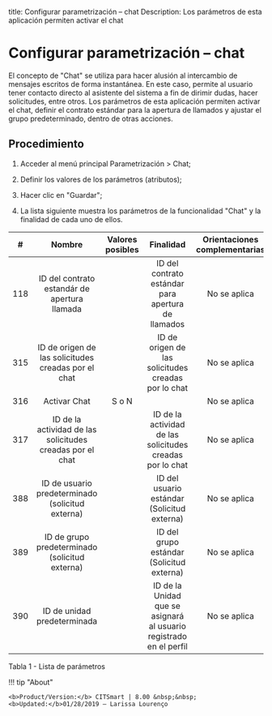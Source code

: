 title:  Configurar parametrización – chat 
Description: Los parámetros de esta aplicación permiten activar el chat 
# Configurar parametrización – chat

El concepto de "Chat" se utiliza para hacer alusión al intercambio de mensajes escritos de forma instantánea. En este caso, permite al usuario tener contacto directo al asistente del sistema a fin de dirimir dudas, hacer solicitudes, entre otros. Los parámetros de esta aplicación permiten activar el chat, definir el contrato estándar para la apertura de llamados y ajustar el grupo predeterminado, dentro de otras acciones.

Procedimiento
-------------

1.  Acceder al menú principal Parametrización \> Chat;

2.  Definir los valores de los parámetros (atributos);

3.  Hacer clic en "Guardar";

4.  La lista siguiente muestra los parámetros de la funcionalidad "Chat" y la
    finalidad de cada uno de ellos.

| **#** |                         **Nombre**                        | **Valores posibles** |                       **Finalidad**                       | **Orientaciones complementarias** |
|:-----:|:---------------------------------------------------------:|:--------------------:|:---------------------------------------------------------:|:---------------------------------:|
|  118  |        ID del contrato estandár de apertura llamada       |                      |     ID del contrato estándar para apertura de llamados    |            No se aplica           |
|  315  |    ID de origen de las solicitudes creadas por el chat    |                      |    ID de origen de las solicitudes creadas por lo chat    |            No se aplica           |
|  316  |                        Activar Chat                       |         S o N        |                                                           |            No se aplica           |
|  317  | ID de la actividad de las solicitudes creadas por el chat |                      | ID de la actividad de las solicitudes creadas por lo chat |            No se aplica           |
|  388  |      ID de usuario predeterminado (solicitud externa)     |                      |        ID del usuario estándar (Solicitud externa)        |            No se aplica           |
|  389  |       ID de grupo predeterminado (solicitud externa)      |                      |         ID del grupo estándar (Solicitud externa)         |            No se aplica           |
|  390  |                ID de unidad predeterminada                |                      |                  ID de la Unidad que se asignará al usuario registrado en el perfil                 |            No se aplica           |

Tabla 1 - Lista de parámetros

!!! tip "About"

    <b>Product/Version:</b> CITSmart | 8.00 &nbsp;&nbsp;
    <b>Updated:</b>01/28/2019 – Larissa Lourenço
